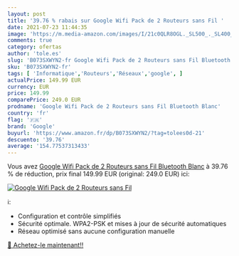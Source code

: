 ```yaml
---
layout: post
title: '39.76 % rabais sur Google Wifi Pack de 2 Routeurs sans Fil '
date: 2021-07-23 11:44:35
image: 'https://m.media-amazon.com/images/I/21c0QLR8OGL._SL500_._SL400_.jpg'
comments: true
category: ofertas
author: 'tole.es'
slug: 'B073SXWYN2-fr Google Wifi Pack de 2 Routeurs sans Fil Bluetooth Blanc'
sku: 'B073SXWYN2-fr'
tags: [ 'Informatique','Routeurs','Réseaux','google', ]
actualPrice: 149.99 EUR
currency: EUR
price: 149.99
comparePrice: 249.0 EUR
prodname: 'Google Wifi Pack de 2 Routeurs sans Fil Bluetooth Blanc'
country: 'fr'
flag: '🇫🇷'
brand: 'Google'
buyurl: 'https://www.amazon.fr/dp/B073SXWYN2/?tag=tolees0d-21'
descuento: '39.76'
average: '154.77537313433'
---
```


Vous avez [Google Wifi Pack de 2 Routeurs sans Fil Bluetooth Blanc](https://www.amazon.fr/dp/B073SXWYN2/?tag=tolees0d-21)  à  39.76 % de réduction, prix final  149.99 EUR (original: 249.0 EUR) ici:

[![Google Wifi Pack de 2 Routeurs sans Fil ](https://m.media-amazon.com/images/I/21c0QLR8OGL._SL500_._SL400_.jpg)](https://www.amazon.fr/dp/B073SXWYN2/?tag=tolees0d-21)

ℹ️:

- Configuration et contrôle simplifiés
- Sécurité optimale. WPA2-PSK et mises à jour de sécurité automatiques
- Réseau optimisé sans aucune configuration manuelle

[🛒 Achetez-le maintenant!!](https://www.amazon.fr/dp/B073SXWYN2/?tag=tolees0d-21)

